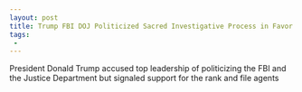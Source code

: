 ```yaml
---
layout: post
title: Trump FBI DOJ Politicized Sacred Investigative Process in Favor of Democrats
tags:
 -
---
```

President Donald Trump accused top leadership of politicizing the FBI and the Justice Department but signaled support for the rank and file agents
